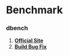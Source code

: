 # Benchmark

### dbench
  1. [**Official Site**](https://dbench.samba.org/)
  2. [**Build Bug Fix**](https://gist.github.com/Labisana/6d94b7db13b08be586ce)
